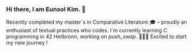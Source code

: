 ### Hi there, I am Eunsol Kim. 👋

Recently completed my master´s in Comparative Literature 🎓 – proudly an enthusiast of textual practices who codes.
I´m currently learning C programming in 42 Heilbronn, working on *push_swap*. 👩🏻‍💻 Excited to start my new journey !
<!--
**euns-kim/euns-kim** is a ✨ _special_ ✨ repository because its `README.md` (this file) appears on your GitHub profile.

Here are some ideas to get you started:

- 🔭 I’m currently working on ...
- 🌱 I’m currently learning ...
- 👯 I’m looking to collaborate on ...
- 🤔 I’m looking for help with ...
- 💬 Ask me about ...
- 📫 How to reach me: ...
- 😄 Pronouns: ...
- ⚡ Fun fact: ...
-->
